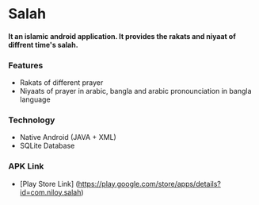 # Salah
#### It an islamic android application. It provides the rakats and niyaat of diffrent time's salah.
 
### Features
* Rakats of different prayer
* Niyaats of prayer in arabic, bangla and arabic pronounciation in bangla language

### Technology
* Native Android (JAVA + XML)
* SQLite Database 

### APK Link
* [Play Store Link] (https://play.google.com/store/apps/details?id=com.niloy.salah)


